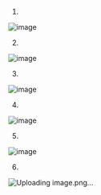 1.
![image](https://github.com/LawsonSchwantz/Writeups/assets/74954683/5b6fb91f-c046-4f5c-af16-552bbb50876a)

2.
![image](https://github.com/LawsonSchwantz/Writeups/assets/74954683/d37a0c4b-054b-461d-9133-44a9d00c14f1)

3.
![image](https://github.com/LawsonSchwantz/Writeups/assets/74954683/791aace6-385b-40a2-be7c-edc493da5429)

4.
![image](https://github.com/LawsonSchwantz/Writeups/assets/74954683/9c986d98-4dc7-4e3f-9239-17b2a21d9cbf)

5.
![image](https://github.com/LawsonSchwantz/Writeups/assets/74954683/9a8f3b1e-d51e-4aab-904e-a77a05b56299)

6.
![Uploading image.png…]()









